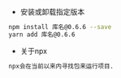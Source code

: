 - 安装或卸载指定版本

```bash
npm install 库名@0.6.6 --save
yarn add 库名@0.6.6
```

- 关于npx

```tex
npx会在当前以来内寻找包来运行项目.
```

